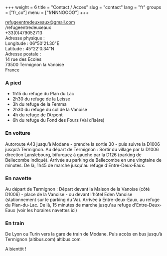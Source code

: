+++
weight = 6
title = "Contact / Acces"
slug = "contact"
lang = "fr"
groups = ["fr_co"]
menu = ["frNNNOOOO"]
+++

refugeentredeuxeaux@gmail.com  
/refugeentredeuxeaux  
+33(0)479052713  
Adresse physique :  
Longitude : 06°50'21.30"E  
Latitude : 45°22'0.34"N  
Adresse postale :  
14 rue des Ecoles  
73500 Termignon la Vanoise  
France  

### A pied
- 1h15 du refuge du Plan du Lac  
- 2h30 du refuge de la Leisse  
- 3h du refuge de la Femma  
- 2h30 du refuge du col de la Vanoise  
- 4h du refuge de l’Arpont  
- 6h du refuge du Fond des Fours (Val d’Isère)  
  
### En voiture  
Autoroute A43 jusqu’à Modane - prendre la sortie 30 - puis suivre la D1006 jusqu’à Termignon. Au départ de Termignon : Sortir du village par la D1006 direction Lanslebourg, bifurquez à gauche par la D126 (parking de Bellecombe indiqué). Arrivée au parking de Bellecombe en une vingtaine de minutes. De là, 1h45 de marche jusqu'au refuge d'Entre-Deux-Eaux.  
  
### En navette  
Au départ de Termignon : Départ devant la Maison de la Vanoise (côté D1006) - place de la Vanoise - ou devant l'hôtel Eden Vanoise (stationnement sur le parking du Va). Arrivée à Entre-deux-Eaux, au refuge du Plan-du-Lac. De là, 15 minutes de marche jusqu'au refuge d'Entre-Deux-Eaux (voir les horaires navettes ici)
  
### En train  
De Lyon ou Turin vers la gare de train de Modane. Puis accès en bus jusqu’à Termignon (altibus.com) altibus.com  
  
  
  
A bientôt !